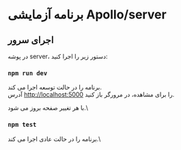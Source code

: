 # برنامه آزمایشی Apollo/server 



## اجرای سرور

در پوشه server، دستور زیر را اجرا کنید:

### `npm run dev`

برنامه را در حالت توسعه اجرا می کند.\
آدرس [http://localhost:5000](http://localhost:5000) را برای مشاهده، در مرورگر باز کنید.

با هر تغییر صفحه بروز می شود.\

### `npm test`

برنامه را در حالت عادی اجرا می کند.\
